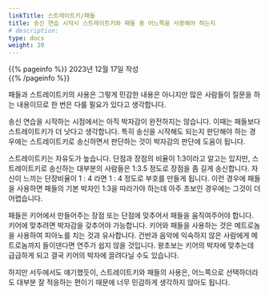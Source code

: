```yaml
---
linkTitle: 스트레이트키/패들
title: 송신 연습 시작시 스트레이트키와 패들 중 어느쪽을 사용해야 하는지
# description: 
type: docs
weight: 20
---
```

{{% pageinfo %}}
2023년 12월 17일 작성<br>
{{% /pageinfo %}}

패들과 스트레이트키의 사용은 그렇게 민감한 내용은 아니지만 많은 사람들이 질문을 하는 내용이므로 한 번은 다룰 필요가 있다고 생각합니다.

송신 연습을 시작하는 시점에서는 아직 박자감이 완전하지는 않습니다. 이때는 패들보다 스트레이트키가 더 낫다고 생각합니다. 특히 송신을 시작해도 되는지 판단해야 하는 경우에는 스트레이트키로 송신하면서 판단하는 것이 박자감의 판단에 도움이 됩니다.

스트레이트키는 자유도가 높습니다. 단점과 장점의 비율이 1:3이라고 알고는 있지만, 스트레이트키로 송신하는 대부분의 사람들은 1:3.5 정도로 장점을 좀 길게 송신합니다. 자신이 느끼는 단장비율이 1 : 4 라면 1 : 4 정도로 부호를 만들게 됩니다. 이런 경우에 패들을 사용하면 패들의 기본 박자인 1:3을 따라가야 하는데 아주 초보인 경우에는 그것이 더 어렵습니다.

패들은 키어에서 만들어주는 장점 또는 단점에 맞추어서 패들을 움직여주어야 합니다. 키어에 맞추려면 박자감을 갖추어야 가능합니다. 키어와 패들을 사용하는 것은 메트로놈을 사용하여 피아노를 치는 것과 유사합니다. 건반과 음악에 익숙하지 않은 사람에게 메트로놈까지 들이댄다면 연주가 쉽지 않을 것입니다. 왕초보는 키어의 박자에 맞추는데 급급하게 되고 결국 키어의 박자에 끌려다닐 수도 있습니다.

하지만 서두에서도 얘기했듯이, 스트레이트키와 패들의 사용은, 어느쪽으로 선택하더라도 대부분 잘 적응하는 편이기 때문에 너무 민감하게 생각하지 않아도 됩니다.






